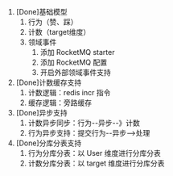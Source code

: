 1. [Done]基础模型
   1. 行为（赞、踩）
   2. 计数（target维度）
   3. 领域事件
      1. 添加 RocketMQ starter
      2. 添加 RocketMQ 配置
      3. 开启外部领域事件支持
2. [Done]计数缓存支持
   1. 计数逻辑：redis incr 指令
   2. 缓存逻辑：旁路缓存
3. [Done]异步支持
   1. 计数异步同步：行为--异步--》计数
   2. 行为异步支持：提交行为--异步-->处理
4. [Done]分库分表支持
   1. 行为分库分表：以 User 维度进行分库分表
   2. 计数分库分表：以 target 维度进行分库分表